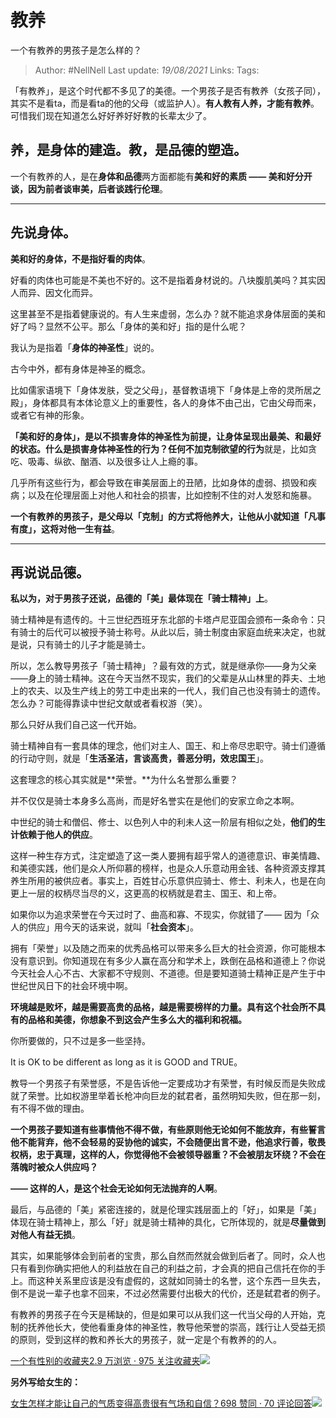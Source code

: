# 教养
一个有教养的男孩子是怎么样的？

> Author: #NellNell 
Last update: *19/08/2021* 
Links:
Tags:  

  

「有教养」，是这个时代都不多见了的美德。一个男孩子是否有教养（女孩子同），其实不是看ta，而是看ta的他的父母（或监护人）。**有人教有人养，才能有教养**。可惜我们现在知道怎么好好养好好教的长辈太少了。

## **养**，是**身体**的建造。**教**，是**品德**的塑造。

一个有教养的人，是在**身体和品德**两方面都能有**美和好的素质 —— 美和好分开谈，因为前者谈审美，后者谈践行伦理**。

---

## 先说身体。

**美和好的身体，不是指好看的肉体**。

好看的肉体也可能是不美也不好的。这不是指着身材说的。八块腹肌美吗？其实因人而异、因文化而异。

这里甚至不是指着健康说的。有人生来虚弱，怎么办？就不能追求身体层面的美和好了吗？显然不公平。那么「身体的美和好」指的是什么呢？

我认为是指着「**身体的神圣性**」说的。

古今中外，都有身体是神圣的概念。

比如儒家语境下「身体发肤，受之父母」，基督教语境下「身体是上帝的灵所居之殿」，身体都具有本体论意义上的重要性，各人的身体不由己出，它由父母而来，或者它有神的形象。

**「美和好的身体」，是以不损害身体的神圣性为前提，让身体呈现出最美、和最好的状态。**什么是损害身体神圣性的行为？任何**不加克制欲望的行为**就是，比如贪吃、吸毒、纵欲、酗酒、以及很多让人上瘾的事。

几乎所有这些行为，都会导致在审美层面上的丑陋，比如身体的虚弱、损毁和疾病；以及在伦理层面上对他人和社会的损害，比如控制不住的对人发怒和施暴。

**一个有教养的男孩子，是父母以「克制」的方式将他养大，让他从小就知道「凡事有度」，这将对他一生有益**。

---

## 再说说品德。

**私以为，对于男孩子还说，品德的「美」最体现在「骑士精神」上**。

骑士精神是有遗传的。十三世纪西班牙东北部的卡塔卢尼亚国会颁布一条命令：只有骑士的后代可以被授予骑士称号。从此以后，骑士制度由家庭血统来决定，也就是说，只有骑士的儿子才能是骑士。

所以，怎么教导男孩子「骑士精神」？最有效的方式，就是继承你——身为父亲——身上的骑士精神。这在今天当然不现实，我们的父辈是从山林里的莽夫、土地上的农夫、以及生产线上的劳工中走出来的一代人，我们自己也没有骑士的遗传。怎么办？可能得靠读中世纪文献或者看权游（笑）。

那么只好从我们自己这一代开始。

骑士精神自有一套具体的理念，他们对主人、国王、和上帝尽忠职守。骑士们遵循的行动守则，就是「**生活圣洁，言谈高贵，善恶分明，效忠国王**」。

这套理念的核心其实就是**荣誉。**为什么名誉那么重要？

并不仅仅是骑士本身多么高尚，而是好名誉实在是他们的安家立命之本啊。

中世纪的骑士和僧侣、修士、以色列人中的利未人这一阶层有相似之处，**他们的生计依赖于他人的供应**。

这样一种生存方式，注定塑造了这一类人要拥有超乎常人的道德意识、审美情趣、和美德实践，他们是众人所仰慕的榜样，也是众人乐意动用金钱、各种资源支撑其养生所用的被供应者。事实上，百姓甘心乐意供应骑士、修士、利未人，也是在向更上一层的权柄尽当尽的义，这更高的权柄就是君主、国王、和上帝。

如果你以为追求荣誉在今天过时了、曲高和寡、不现实，你就错了—— 因为「众人的供应」用今天的话来说，就叫「**社会资本**」。

拥有「荣誉」以及随之而来的优秀品格可以带来多么巨大的社会资源，你可能根本没有意识到。你知道现在有多少人赢在高分和学术上，跌倒在品格和道德上？你说今天社会人心不古、大家都不守规则、不道德。但是要知道骑士精神正是产生于中世纪世风日下的社会环境中啊。

**环境越是败坏，越是需要高贵的品格，越是需要榜样的力量。具有这个社会所不具有的品格和美德，你想象不到这会产生多么大的福利和祝福。**

你所要做的，只不过是多一些坚持。

It is OK to be different as long as it is GOOD and TRUE。

教导一个男孩子有荣誉感，不是告诉他一定要成功才有荣誉，有时候反而是失败成就了荣誉。比如权游里举着长枪冲向巨龙的弑君者，虽然明知失败，但在那一刻，有不得不做的理由。

**一个男孩子要知道有些事情他不得不做，有些原则他无论如何不能放弃，有些誓言他不能背弃，他不会轻易的妥协他的诚实，不会随便出言不逊，他追求行善，敬畏权柄，忠于真理，这样的人，你觉得他不会被领导器重？不会被朋友环绕？不会在落魄时被众人供应吗？**

**—— 这样的人，是这个社会无论如何无法抛弃的人啊**。

最后，与品德的「美」紧密连接的，就是伦理实践层面上的「好」，如果是「美」体现在骑士精神上，那么「好」就是骑士精神的具化，它所体现的，就是**尽量做到对他人有益无损**。

其实，如果能够体会到前者的宝贵，那么自然而然就会做到后者了。同时，众人也只有看到你确实把他人的利益放在自己的利益之前，才会真的把自己信托在你的手上。而这种关系里应该是没有虚假的，这就如同骑士的名誉，这个东西一旦失去，倒不是说一辈子也拿不回来，不过必然需要付出极大的代价，还是弑君者的例子。

有教养的男孩子在今天是稀缺的，但是如果可以从我们这一代当父母的人开始，克制的抚养他长大，使他看重身体的神圣性，教导他荣誉的崇高，践行让人受益无损的原则，受到这样的教和养长大的男孩子，就一定是个有教养的的人。

[一个有性别的收藏夹2.9 万浏览 · 975 关注收藏夹![](https://pic2.zhimg.com/80/v2-b2918ef3f9c19572ba524ac59316a917_1440w.png)](https://zhihu.com/collection/326955627)

**另外写给女生的：**

[女生怎样才能让自己的气质变得高贵很有气场和自信？698 赞同 · 70 评论回答![](https://pic1.zhimg.com/v2-3ef62cebc29e2863b7ac647bd1df864c_ipico.jpg)](https://www.zhihu.com/question/297342809/answer/586101469)